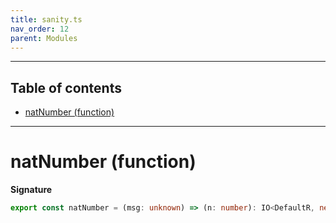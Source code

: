 ```yaml
---
title: sanity.ts
nav_order: 12
parent: Modules
---
```


---

<h2 class="text-delta">Table of contents</h2>

- [natNumber (function)](#natnumber-function)

---

# natNumber (function)

**Signature**

```ts
export const natNumber = (msg: unknown) => (n: number): IO<DefaultR, never, void> => ...
```
